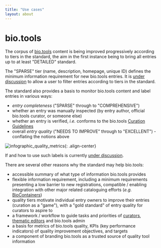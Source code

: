 ```yaml
---
title: "Use cases"
layout: about
---
```


# bio.tools

The corpus of [bio.tools](https://bio.tools) content is being improved progressively according to tiers in the standard, the aim in the first instance being to bring all entries up to at least "DETAILED" standard.

The "SPARSE" tier (name, description, homepage, unique ID) defines the minimum information requirement for new bio.tools entries.  It is [under discussion](https://github.com/bio-tools/biotoolsRegistry/issues/338) to allow a user to filter entries according to tiers in the standard.

The standard also provides a basis to monitor bio.tools content and label entries in various ways:

* *entry completeness* ("SPARSE" through to "COMPREHENSIVE")
* whether an entry was manually inspected (by entry author, official bio.tools curator, or someone else)
* whether an entry is verified, *i.e.* conforms to the bio.tools [Curation Guidelines](http://biotools.readthedocs.io/en/latest/curators_guide.html)
* overall *entry quality* ("NEEDS TO IMPROVE" through to "EXCELLENT") - conflating the notions above

![infographic_quality_metrics]({{site.url}}/assets/images/infographic_quality_metrics.png){: .align-center}

If and how to use such labels is currently [under discussion](https://github.com/bio-tools/Tool-Information-Standard/issues/1).

There are several other reasons why the standard may help bio.tools:

* accessible summary of what type of information bio.tools provides
* flexible information requirement, including a minimum requirements presenting a low barrier to new registrations, compatible / enabling integration with other major related cataloguing efforts (*e.g.* [BioContainers](http://biocontainers.pro))
* quality tiers motivate individual entry owners to improve their entries (curation as a "game"), with a "gold standard" of entry quality for curators to aspire to  
* a framework / workflow to guide tasks and priorities of [curators](http://biotools.readthedocs.io/en/latest/curators_guide.html), [thematic editors](http://biotools.readthedocs.io/en/latest/editors_guide.html) and bio.tools admin
* a basis for metrics of bio.tools quality, KPIs (key performance indicators) of quality improvement objectives, and targets
* a component of branding bio.tools as a trusted source of quality tool information
